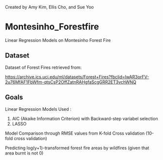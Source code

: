 Created by Amy Kim, Ellis Cho, and Sue Yoo

# Montesinho_Forestfire
Linear Regression Models on Montesinho Forest Fire 

## Dataset 
Dataset of Forest Fires retrieved from: 

https://archive.ics.uci.edu/ml/datasets/Forest+Fires?fbclid=IwAR3orFV-2u76MfAF1FbWfm-qtsCsP2OffZatnRAHgfaScgGRR2ET3vchWNQ

## Goals 
Linear Regression Models Used : 
1) AIC (Akaike Information Criterion) with Backward-step variabel selection 
2) LASSO 

Model Comparison through RMSE values from K-fold Cross validation (10-fold cross validation) 

Predicting log(y+1)-transformed forest fire areas by wildfires (given that area burnt is not 0) 
